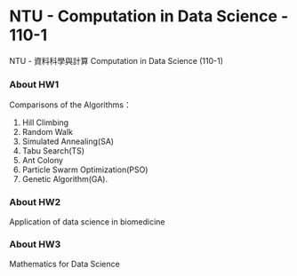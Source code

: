 # NTU - Computation in Data Science - 110-1
NTU - 資料科學與計算 Computation in Data Science (110-1)

### About HW1
Comparisons of the Algorithms：
1. Hill Climbing
2. Random Walk
3. Simulated Annealing(SA)
4. Tabu Search(TS)
5. Ant Colony
6. Particle Swarm Optimization(PSO)
7. Genetic Algorithm(GA).

### About HW2
Application of data science in biomedicine

### About HW3
Mathematics for Data Science
